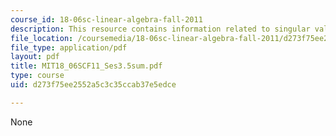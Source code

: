 ```yaml
---
course_id: 18-06sc-linear-algebra-fall-2011
description: This resource contains information related to singular value decomposition.
file_location: /coursemedia/18-06sc-linear-algebra-fall-2011/d273f75ee2552a5c3c35ccab37e5edce_MIT18_06SCF11_Ses3.5sum.pdf
file_type: application/pdf
layout: pdf
title: MIT18_06SCF11_Ses3.5sum.pdf
type: course
uid: d273f75ee2552a5c3c35ccab37e5edce

---
```

None
